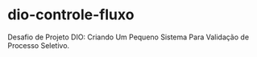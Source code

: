 # dio-controle-fluxo
Desafio de Projeto DIO:  Criando Um Pequeno Sistema Para Validação de Processo Seletivo.
